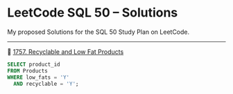 # LeetCode SQL 50 – Solutions

My proposed Solutions for the SQL 50 Study Plan on LeetCode.

---

🔗 [1757. Recyclable and Low Fat Products ](https://leetcode.com/problems/recyclable-and-low-fat-products/)

```sql
SELECT product_id
FROM Products
WHERE low_fats = 'Y'
  AND recyclable = 'Y';
